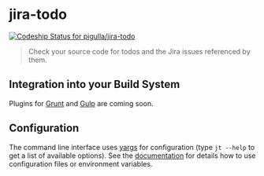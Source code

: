 # jira-todo
[![Codeship Status for pigulla/jira-todo](https://www.codeship.io/projects/b975c890-eac8-0133-c44b-7a726143f84a/status?branch=master)](https://www.codeship.io/projects/148002)
> Check your source code for todos and the Jira issues referenced by them.

## Integration into your Build System

Plugins for [Grunt](http://gruntjs.com/) and [Gulp](http://gulpjs.com/) are coming soon.

## Configuration

The command line interface uses [yargs](http://yargs.js.org/) for configuration (type `jt --help` to get a list of available options). See the [documentation](http://yargs.js.org/docs/#methods-envprefix) for details how to use configuration files or environment variables.
